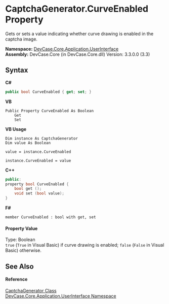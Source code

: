 # CaptchaGenerator.CurveEnabled Property 
 

Gets or sets a value indicating whether curve drawing is enabled in the captcha image.

**Namespace:**&nbsp;<a href="N_DevCase_Core_Application_UserInterface">DevCase.Core.Application.UserInterface</a><br />**Assembly:**&nbsp;DevCase.Core (in DevCase.Core.dll) Version: 3.3.0.0 (3.3)

## Syntax

**C#**<br />
``` C#
public bool CurveEnabled { get; set; }
```

**VB**<br />
``` VB
Public Property CurveEnabled As Boolean
	Get
	Set
```

**VB Usage**<br />
``` VB Usage
Dim instance As CaptchaGenerator
Dim value As Boolean

value = instance.CurveEnabled

instance.CurveEnabled = value
```

**C++**<br />
``` C++
public:
property bool CurveEnabled {
	bool get ();
	void set (bool value);
}
```

**F#**<br />
``` F#
member CurveEnabled : bool with get, set

```


#### Property Value
Type: Boolean<br />`true` (`True` in Visual Basic) if curve drawing is enabled; `false` (`False` in Visual Basic) otherwise.

## See Also


#### Reference
<a href="T_DevCase_Core_Application_UserInterface_CaptchaGenerator">CaptchaGenerator Class</a><br /><a href="N_DevCase_Core_Application_UserInterface">DevCase.Core.Application.UserInterface Namespace</a><br />